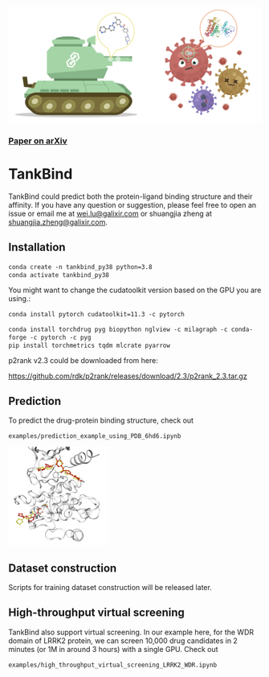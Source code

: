 ![header](imgs/header.png)

### [Paper on arXiv](https://biorxiv.org/cgi/content/short/2022.06.06.495043v1)

# TankBind
TankBind could predict both the protein-ligand binding structure and their affinity.
If you have any question or suggestion, please feel free to open an issue or email me at [wei.lu@galixir.com](wei.lu@galixir.com) or shuangjia zheng at [shuangjia.zheng@galixir.com](shuangjia.zheng@galixir.com).

## Installation
````
conda create -n tankbind_py38 python=3.8
conda activate tankbind_py38
````
You might want to change the cudatoolkit version based on the GPU you are using.:
````
conda install pytorch cudatoolkit=11.3 -c pytorch
````

````
conda install torchdrug pyg biopython nglview -c milagraph -c conda-forge -c pytorch -c pyg
pip install torchmetrics tqdm mlcrate pyarrow
````

p2rank v2.3 could be downloaded from here:

https://github.com/rdk/p2rank/releases/download/2.3/p2rank_2.3.tar.gz


## Prediction
To predict the drug-protein binding structure, check out 

    examples/prediction_example_using_PDB_6hd6.ipynb

<img src="imgs/example_6hd6.png" width="200">


## Dataset construction
Scripts for training dataset construction will be released later.

## High-throughput virtual screening
TankBind also support virtual screening. In our example here, for the WDR domain of LRRK2 protein, we can screen 10,000 drug candidates in 2 minutes (or 1M in around 3 hours) with a single GPU. Check out

    examples/high_throughput_virtual_screening_LRRK2_WDR.ipynb

